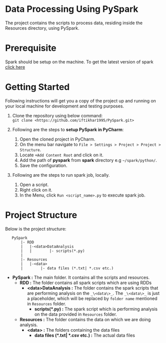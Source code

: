 # Data Processing Using PySpark
The project contains the scripts to process data, residing inside the Resources directory, using PySpark.
# Prerequisite
Spark should be setup on the machine. To get the latest version of spark 
[click here](https://spark.apache.org/downloads.html "spark.apache.org")
# Getting Started
Following instructions will get you a copy of the project up and running on your local machine for development and testing 
purposes.

1. Clone the repository using below command:\
   ```git clone <https://github.com/iftikhar1995/PySpark.git>```

2. Following are the steps to **setup PySpark in PyCharm**:
   1. Open the cloned project in PyCharm.
   2. On the menu bar navigate to `File > Settings > Project > Project > Structure`.
   3. Locate `+Add Content Root` and click on it.
   4. Add the path of **pyspark**  from **spark** directory e.g `~/spark/python/`.
   5. Save the configuration.
 
 3. Following are the steps to run spark job, locally.
    1. Open a script.
    2. Right click on it.
    3. In the Menu, click `Run <script_name>.py` to execute spark job. 
 
 # Project Structure
 Below is the project structure:
 ```
    PySpark
        |- RDD
        |   |-<data>DataAnalysis
        |   |        |- scripts(*.py)
        |
        |- Resources
        |   |-<data>
        |        |- data files (*.txt| *.csv etc.)
```

- **PySpark :** The main folder. It contains all the scripts and resources.
  - **RDD :** The folder contains all spark scripts which are using RDDs
    - **\<data\>DataAnalysis :** The folder contains the spark scripts that are performing analysis on the `_\<data\>_`.
       The `_\<data\>_` is just a placeholder, which will be replaced by `folder name` mentioned in `Resources` folder.
      - **scripts(\*.py) :** The spark script which is performing analysis on the data provided in `Resources` folder.
  - **Resources :** The folder contains the data on which we are doing analysis.
    - **\<data\> :** The folders containing the data files
      - **data files (\*.txt| \*.csv etc.) :** The actual data files                                